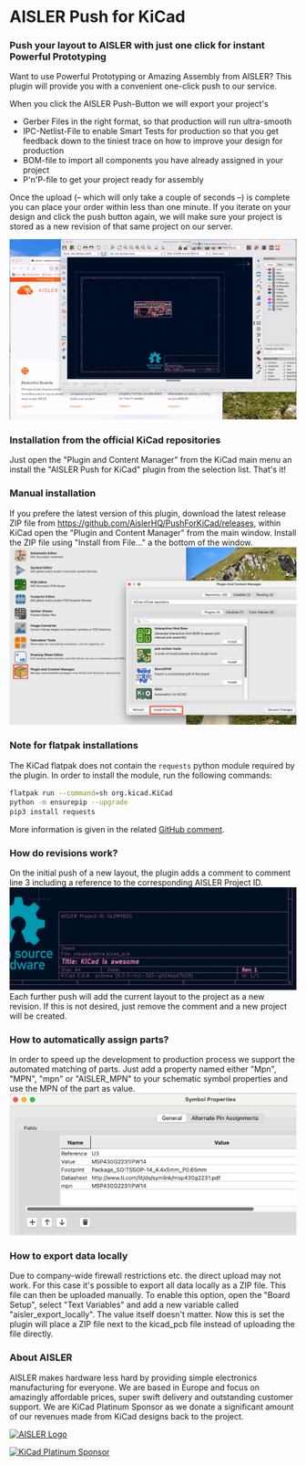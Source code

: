 # AISLER Push for KiCad
### Push your layout to AISLER with just one click for instant Powerful Prototyping

Want to use Powerful Prototyping or Amazing Assembly from AISLER? This plugin will provide you with a convenient one-click push to our service.


When you click the AISLER Push-Button we will export your project's

- Gerber Files in the right format, so that production will run ultra-smooth
- IPC-Netlist-File to enable Smart Tests for production so that you get feedback down to the tiniest trace on how to improve your design for production
- BOM-file to import all components you have already assigned in your project 
- P'n'P-file to get your project ready for assembly

Once the upload (– which will only take a couple of seconds –) is complete you can place your order within less than one minute. If you iterate on your design and click the push button again, we will make sure your project is stored as a new revision of that same project on our server.

![Demo of the swift upload process](docs/demo.gif)

### Installation from the official KiCad repositories
Just open the "Plugin and Content Manager" from the KiCad main menu an install the "AISLER Push for KiCad" plugin from the selection list. That's it!

### Manual installation
If you prefere the latest version of this plugin, download the latest release ZIP file from https://github.com/AislerHQ/PushForKiCad/releases, within KiCad open the "Plugin and Content Manager" from the main window. Install the ZIP file using "Install from File..." a the bottom of the window.
![](docs/manual_installation.png)

### Note for flatpak installations
The KiCad flatpak does not contain the `requests` python module required by the plugin. In order to install the module, run the following commands:

```bash
flatpak run --command=sh org.kicad.KiCad
python -m ensurepip --upgrade
pip3 install requests
```

More information is given in the related [GitHub comment](https://github.com/Bouni/kicad-jlcpcb-tools/issues/94#issuecomment-1003599539).

### How do revisions work?
On the initial push of a new layout, the plugin adds a comment to comment line 3 including a reference to the corresponding AISLER Project ID.
![Comment Line 3 added](docs/project_id.png)
Each further push will add the current layout to the project as a new revision. If this is not desired, just remove the comment and a new project will be created.

### How to automatically assign parts?
In order to speed up the development to production process we support the automated matching of parts. Just add a property named either "Mpn", "MPN", "mpn" or "AISLER_MPN" to your schematic symbol properties and use the MPN of the part as value.
![Attribute list for MPNs](docs/mpn_assign.png)

### How to export data locally
Due to company-wide firewall restrictions etc. the direct upload may not work. For this case it's possible to export all data locally as a ZIP file. This file can then be uploaded manually.
To enable this option, open the "Board Setup", select "Text Variables" and add a new variable called "aisler_export_locally". The value itself doesn't matter. Now this is set the plugin will place a ZIP file next to the kicad_pcb file instead of uploading the file directly.

### About AISLER
AISLER makes hardware less hard by providing simple electronics manufacturing for everyone. We are based in Europe and focus on amazingly affordable prices, super swift delivery and outstanding customer support. We are KiCad Platinum Sponsor as we donate a significant amount of our revenues made from KiCad designs back to the project.

[![AISLER Logo](https://aisler.net/logos/logo_medium.png)](https://aisler.net?mtm_campaign=github_pushforkicad)

[![KiCad Platinum Sponsor](https://cdn.aisler.net/packs/static/412c42e887d5762109ea.png)](https://aisler.net?mtm_campaign=github_pushforkicad)
